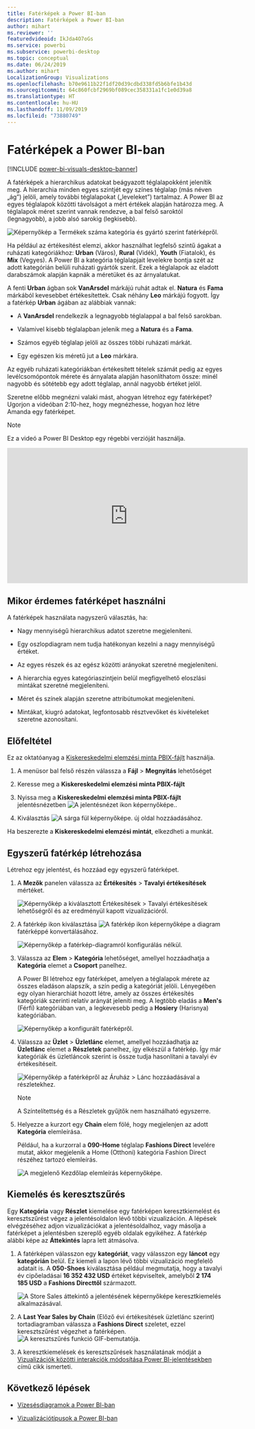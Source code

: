 ```yaml
---
title: Fatérképek a Power BI-ban
description: Fatérképek a Power BI-ban
author: mihart
ms.reviewer: ''
featuredvideoid: IkJda4O7oGs
ms.service: powerbi
ms.subservice: powerbi-desktop
ms.topic: conceptual
ms.date: 06/24/2019
ms.author: mihart
LocalizationGroup: Visualizations
ms.openlocfilehash: b70e9611b22f1df20d39cdbd338fd5b6bfe1b43d
ms.sourcegitcommit: 64c860fcbf2969bf089cec358331a1fc1e0d39a8
ms.translationtype: HT
ms.contentlocale: hu-HU
ms.lasthandoff: 11/09/2019
ms.locfileid: "73880749"
---
```

# <a name="treemaps-in-power-bi"></a>Fatérképek a Power BI-ban

[!INCLUDE [power-bi-visuals-desktop-banner](../includes/power-bi-visuals-desktop-banner.md)]

A fatérképek a hierarchikus adatokat beágyazott téglalapokként jelenítik meg. A hierarchia minden egyes szintjét egy színes téglalap (más néven „ág”) jelöli, amely további téglalapokat („leveleket”) tartalmaz. A Power BI az egyes téglalapok közötti távolságot a mért értékek alapján határozza meg. A téglalapok méret szerint vannak rendezve, a bal felső saroktól (legnagyobb), a jobb alsó sarokig (legkisebb).

![Képernyőkép a Termékek száma kategória és gyártó szerint fatérképről.](media/power-bi-visualization-treemaps/pbi-nancy-viz-treemap.png)

Ha például az értékesítést elemzi, akkor használhat legfelső szintű ágakat a ruházati kategóriákhoz: **Urban** (Város), **Rural** (Vidék), **Youth** (Fiatalok), és **Mix** (Vegyes). A Power BI a kategória téglalapjait levelekre bontja szét az adott kategórián belüli ruházati gyártók szerit. Ezek a téglalapok az eladott darabszámok alapján kapnák a méretüket és az árnyalatukat.

A fenti **Urban** ágban sok **VanArsdel** márkájú ruhát adtak el. **Natura** és **Fama** márkából kevesebbet értékesítettek. Csak néhány **Leo** márkájú fogyott. Így a fatérkép **Urban** ágában az alábbiak vannak:

* A **VanArsdel** rendelkezik a legnagyobb téglalappal a bal felső sarokban.

* Valamivel kisebb téglalapban jelenik meg a **Natura** és a **Fama**.

* Számos egyéb téglalap jelöli az összes többi ruházati márkát.

* Egy egészen kis méretű jut a **Leo** márkára.

Az egyéb ruházati kategóriákban értékesített tételek számát pedig az egyes levélcsomópontok mérete és árnyalata alapján hasonlíthatom össze: minél nagyobb és sötétebb egy adott téglalap, annál nagyobb értéket jelöl.

Szeretne előbb megnézni valaki mást, ahogyan létrehoz egy fatérképet? Ugorjon a videóban 2:10-hez, hogy megnézhesse, hogyan hoz létre Amanda egy fatérképet.

   > [!NOTE]
   > Ez a videó a Power BI Desktop egy régebbi verzióját használja.
   > 
   > 

<iframe width="560" height="315" src="https://www.youtube.com/embed/IkJda4O7oGs" frameborder="0" allowfullscreen></iframe>

## <a name="when-to-use-a-treemap"></a>Mikor érdemes fatérképet használni

A fatérképek használata nagyszerű választás, ha:

* Nagy mennyiségű hierarchikus adatot szeretne megjeleníteni.

* Egy oszlopdiagram nem tudja hatékonyan kezelni a nagy mennyiségű értéket.

* Az egyes részek és az egész közötti arányokat szeretné megjeleníteni.

* A hierarchia egyes kategóriaszintjein belül megfigyelhető eloszlási mintákat szeretné megjeleníteni.

* Méret és színek alapján szeretne attribútumokat megjeleníteni.

* Mintákat, kiugró adatokat, legfontosabb résztvevőket és kivételeket szeretne azonosítani.

## <a name="prerequisite"></a>Előfeltétel

Ez az oktatóanyag a [Kiskereskedelmi elemzési minta PBIX-fájlt](https://download.microsoft.com/download/9/6/D/96DDC2FF-2568-491D-AAFA-AFDD6F763AE3/Retail%20Analysis%20Sample%20PBIX.pbix) használja.

1. A menüsor bal felső részén válassza a **Fájl** > **Megnyitás** lehetőséget
   
2. Keresse meg a **Kiskereskedelmi elemzési minta PBIX-fájlt**

1. Nyissa meg a **Kiskereskedelmi elemzési minta PBIX-fájlt** jelentésnézetben ![A jelentésnézet ikon képernyőképe.](media/power-bi-visualization-kpi/power-bi-report-view.png).

1. Kiválasztás ![A sárga fül képernyőképe.](media/power-bi-visualization-kpi/power-bi-yellow-tab.png) új oldal hozzáadásához.


Ha beszerezte a **Kiskereskedelmi elemzési mintát**, elkezdheti a munkát.

## <a name="create-a-basic-treemap"></a>Egyszerű fatérkép létrehozása

Létrehoz egy jelentést, és hozzáad egy egyszerű fatérképet.


1. A **Mezők** panelen válassza az **Értékesítés** > **Tavalyi értékesítések** mértéket.

   ![Képernyőkép a kiválasztott Értékesítések > Tavalyi értékesítések lehetőségről és az eredményül kapott vizualizációról.](media/power-bi-visualization-treemaps/treemapfirstvalue-new.png)

1. A fatérkép ikon kiválasztása ![A fatérkép ikon képernyőképe](media/power-bi-visualization-treemaps/power-bi-treemap-icon.png) a diagram fatérképpé konvertálásához.

   ![Képernyőkép a fatérkép-diagramról konfigurálás nélkül.](media/power-bi-visualization-treemaps/treemapconvertto-new.png)

1. Válassza az **Elem** > **Kategória** lehetőséget, amellyel hozzáadhatja a **Kategória** elemet a **Csoport** panelhez.

    A Power BI létrehoz egy fatérképet, amelyen a téglalapok mérete az összes eladáson alapszik, a szín pedig a kategóriát jelöli. Lényegében egy olyan hierarchiát hozott létre, amely az összes értékesítés kategóriák szerinti relatív arányát jeleníti meg. A legtöbb eladás a **Men's** (Férfi) kategóriában van, a legkevesebb pedig a **Hosiery** (Harisnya) kategóriában.

    ![Képernyőkép a konfigurált fatérképről.](media/power-bi-visualization-treemaps/power-bi-complete.png)

1. Válassza az **Üzlet** > **Üzletlánc** elemet, amellyel hozzáadhatja az **Üzletlánc** elemet a **Részletek** panelhez, így elkészül a fatérkép. Így már kategóriák és üzletláncok szerint is össze tudja hasonlítani a tavalyi év értékesítéseit.

   ![Képernyőkép a fatérképről az Áruház > Lánc hozzáadásával a részletekhez.](media/power-bi-visualization-treemaps/power-bi-details.png)

   > [!NOTE]
   > A Színtelítettség és a Részletek gyűjtők nem használható egyszerre.

1. Helyezze a kurzort egy **Chain** elem fölé, hogy megjelenjen az adott **Kategória** elemleírása.

    Például, ha a kurzorral a **090-Home** téglalap **Fashions Direct** levelére mutat, akkor megjelenik a Home (Otthoni) kategória Fashion Direct részéhez tartozó elemleírás.

   ![A megjelenő Kezdőlap elemleírás képernyőképe.](media/power-bi-visualization-treemaps/treemaphoverdetail-new.png)


## <a name="highlighting-and-cross-filtering"></a>Kiemelés és keresztszűrés

Egy **Kategória** vagy **Részlet** kiemelése egy fatérképen keresztkiemelést és keresztszűrést végez a jelentésoldalon lévő többi vizualizáción. A lépések elvégzéséhez adjon vizualizációkat a jelentésoldalhoz, vagy másolja a fatérképet a jelentésben szereplő egyéb oldalak egyikéhez. A fatérkép alábbi képe az **Áttekintés** lapra lett átmásolva. 

1. A fatérképen válasszon egy **kategóriát**, vagy válasszon egy **láncot** egy **kategórián** belül. Ez kiemeli a lapon lévő többi vizualizáció megfelelő adatait is. A **050-Shoes** kiválasztása például megmutatja, hogy a tavalyi év cipőeladásai **16 352 432 USD** értéket képviseltek, amelyből **2 174 185 USD** a **Fashions Directtől** származott.

   ![A Store Sales áttekintő a jelentésének képernyőképe keresztkiemelés alkalmazásával.](media/power-bi-visualization-treemaps/treemaphiliting.png)

1. A **Last Year Sales by Chain** (Előző évi értékesítések üzletlánc szerint) tortadiagramban válassza a **Fashions Direct** szeletet, ezzel keresztszűrést végezhet a fatérképen.
   ![A keresztszűrés funkció GIF-bemutatója.](media/power-bi-visualization-treemaps/treemapnoowl.gif)

1. A keresztkiemelések és keresztszűrések használatának módját a [Vizualizációk közötti interakciók módosítása Power BI-jelentésekben](../service-reports-visual-interactions.md) című cikk ismerteti.

## <a name="next-steps"></a>Következő lépések

* [Vízesésdiagramok a Power BI-ban](power-bi-visualization-waterfall-charts.md)

* [Vizualizációtípusok a Power BI-ban](power-bi-visualization-types-for-reports-and-q-and-a.md)
